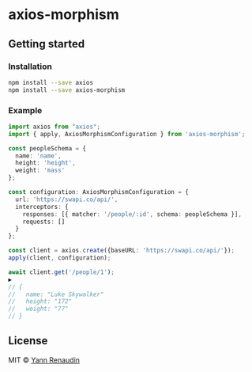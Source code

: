 # axios-morphism

## Getting started

### Installation

```sh
npm install --save axios
npm install --save axios-morphism
```

### Example

```typescript
import axios from "axios";
import { apply, AxiosMorphismConfiguration } from 'axios-morphism';

const peopleSchema = {
  name: 'name',
  height: 'height',
  weight: 'mass'
};

const configuration: AxiosMorphismConfiguration = {
  url: 'https://swapi.co/api/',
  interceptors: {
    responses: [{ matcher: '/people/:id', schema: peopleSchema }],
    requests: []
  }
};

const client = axios.create({baseURL: 'https://swapi.co/api/'});
apply(client, configuration);

await client.get('/people/1');
▶
// {
//   name: "Luke Skywalker"
//   height: "172"
//   weight: "77"
// }
```

## License

MIT © [Yann Renaudin][twitter-account]

[twitter-account]: https://twitter.com/renaudin_yann
